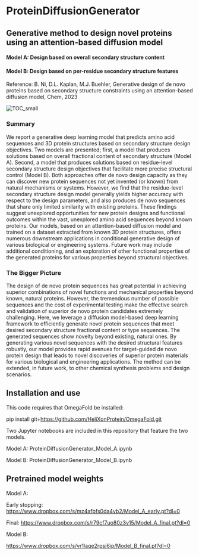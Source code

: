 # ProteinDiffusionGenerator
## Generative method to design novel proteins using an attention-based diffusion model

#### Model A: Design based on overall secondary structure content
#### Model B: Design based on per-residue secondary structure features

Reference: B. Ni, D.L. Kaplan, M.J. Buehler, Generative design of de novo proteins based on secondary structure constraints using an attention-based diffusion model, Chem, 2023

![TOC_small](https://user-images.githubusercontent.com/101393859/225438367-3fc51d61-bef3-4fc8-9511-092d0ea84fc7.png)

### Summary

We report a generative deep learning model that predicts amino acid sequences and 3D protein structures based on secondary structure design objectives. Two models are presented; first, a model that produces solutions based on overall fractional content of secondary structure (Model A). Second, a model that produces solutions based on residue-level secondary structure design objectives that facilitate more precise structural control (Model B). Both approaches offer de novo design capacity as they can discover new protein sequences not yet invented (or known) from natural mechanisms or systems. However, we find that the residue-level secondary structure design model generally yields higher accuracy with respect to the design parameters, and also produces de novo sequences that share only limited similarity with existing proteins.  These findings suggest unexplored opportunities for new protein designs and functional outcomes within the vast, unexplored amino acid sequences beyond known proteins. Our models, based on an attention-based diffusion model and trained on a dataset extracted from known 3D protein structures, offers numerous downstream applications in conditional generative design of various biological or engineering systems. Future work may include additional conditioning, and an exploration of other functional properties of the generated proteins for various properties beyond structural objectives. 

### The Bigger Picture

The design of de novo protein sequences has great potential in achieving superior combinations of novel functions and mechanical properties beyond known, natural proteins. However, the tremendous number of possible sequences and the cost of experimental testing make the effective search and validation of superior de novo protein candidates extremely challenging. Here, we leverage a diffusion model-based deep learning framework to efficiently generate novel protein sequences that meet desired secondary structure fractional content or type sequences. The generated sequences show novelty beyond existing, natural ones. By generating various novel sequences with the desired structural features robustly, our model provides rapid avenues for target-guided de novo protein design that leads to novel discoveries of superior protein materials for various biological and engineering applications. The method can be extended, in future work, to other chemical synthesis problems and design scenarios.

## Installation and use

This code requires that OmegaFold be installed:
 
pip install git+https://github.com/HeliXonProtein/OmegaFold.git

Two Jupyter notebooks are included in this repository that feature the two models.

Model A: ProteinDiffusionGenerator_Model_A.ipynb

Model B: ProteinDiffusionGenerator_Model_B.ipynb

## Pretrained model weights

Model A:

Early stopping: https://www.dropbox.com/s/mz4afbfs0da4vb2/Model_A_early.pt?dl=0

Final: https://www.dropbox.com/s/r79cf7uo80z3v15/Model_A_final.pt?dl=0

Model B:

https://www.dropbox.com/s/vr1laqe2rpsj6ip/Model_B_final.pt?dl=0 

